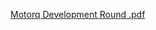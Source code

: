 
[Motorq Development Round .pdf](https://github.com/user-attachments/files/16844215/Motorq.Development.Round.pdf)
